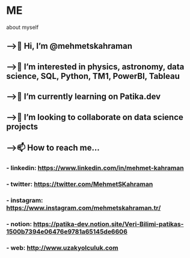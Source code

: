 # ME
about myself

## -->👋 Hi, I’m @mehmetskahraman
## -->👀 I’m interested in physics, astronomy, data science, SQL, Python, TM1, PowerBI, Tableau
## -->🌱 I’m currently learning on Patika.dev
## -->💞️ I’m looking to collaborate on data science projects
## -->📫 How to reach me...
   ### - linkedin: https://www.linkedin.com/in/mehmet-kahraman
   ### - twitter: https://twitter.com/MehmetSKahraman
   ### - instagram: https://www.instagram.com/mehmetskahraman.tr/
   ### - notion: https://patika-dev.notion.site/Veri-Bilimi-patikas-1500b7394e06476e9781a65145de6606
   ### - web: http://www.uzakyolculuk.com

<!---
mehmetkahraman/ME is a ✨ special ✨ repository because its `README.md` (this file) appears on your GitHub profile.
You can click the Preview link to take a look at your changes.
--->
